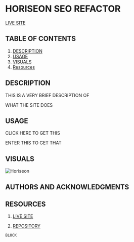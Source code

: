 # HORISEON SEO REFACTOR

[LIVE SITE](HTTPS://WWW.GOOGLE.COM)

## TABLE OF CONTENTS

1. [DESCRIPTION](#description)
2. [USAGE](#USAGE)
3. [VISUALS](#visuals)
4. [Resources](#resources)

## DESCRIPTION 
THIS IS A VERY BRIEF DESCRIPTION OF 

WHAT THE SITE DOES
## USAGE 
CLICK HERE TO GET THIS 

ENTER THIS TO GET THAT 

## VISUALS 
![Horiseon](./assets/SEO.png)


## AUTHORS AND ACKNOWLEDGMENTS

## RESOURCES 
1. [LIVE SITE](https://hreichgelt.github.io/seo-refactor/)

2. [REPOSITORY](https://github.com/Hreichgelt/seo-refactor)

```HTML
BLOCK
```
<!-- make sure that file names match exactly, or the image will be broken in github -->